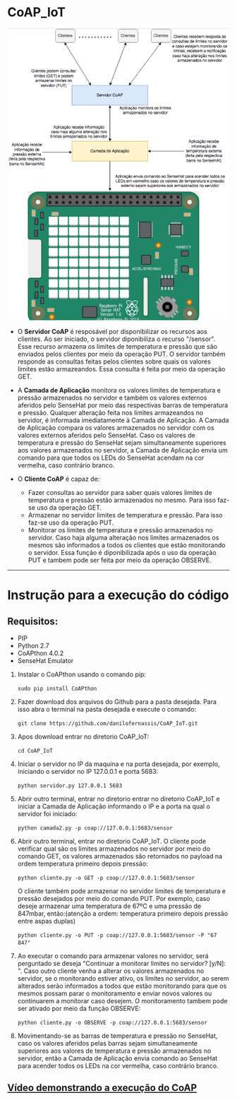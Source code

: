 # CoAP_IoT
![Projeto](figura_1.png)


* O **Servidor CoAP** é resposável por disponibilizar os recursos aos clientes. Ao ser iniciado, o servidor diponibiliza o recurso "/sensor". Esse recurso armazena os limites de temperatura e pressão que são enviados pelos clientes por meio da operação PUT. O servidor também responde as consultas feitas pelos clientes sobre quais os valores limites estão armazeandos. Essa consulta é feita por meio da operação GET.

* A **Camada de Aplicação** monitora os valores limites de temperatura e pressão armazenados no servidor e também os valores externos aferidos pelo SenseHat por meio das respectivas barras de temperatura e pressão. Qualquer alteração feita nos limites armazeandos no servidor, é informada imediatamente à Camada de Aplicação. A Camada de Aplicação compara os valores armazenados no servidor com os valores externos aferidos pelo SenseHat. Caso os valores de temperatura e pressão do SenseHat sejam simultaneamente superiores aos valores armazenados no servidor, a Camada de Aplicação envia um comando para que todos os LEDs do SenseHat acendam na cor vermelha, caso contrário branco.

* O **Cliente CoAP** é capaz de:
	- Fazer consultas ao servidor para saber quais valores limites de temperatura e pressão estão armazenados no mesmo. Para isso faz-se uso da operação GET.
	- Armazenar no servidor limites de temperatura e pressão. Para isso faz-se uso da operação PUT.
	- Monitorar os limites de temperatura e pressão armazenados no servidor. Caso haja alguma alteração nos limites armazenados os mesmos são informados a todos os clientes que estão monitorando o servidor. Essa função é diponibilizada após o uso da operação PUT e tambem pode ser feita por meio da operação OBSERVE.

----------------------------------

# Instrução para a execução do código
## Requisitos:
*	PIP
*	Python 2.7
*	CoAPthon 4.0.2
*	SenseHat Emulator


1) Instalar o CoAPthon usando o comando pip:

	```sudo pip install CoAPthon```


2) Fazer download dos arquivos do Github para a pasta desejada.
Para isso abra o terminal na pasta desejada e execute o comando:

	```git clone https://github.com/danilofernassis/CoAP_IoT.git```

3) Apos download entrar no diretorio CoAP_IoT:

	```cd CoAP_IoT```

4) Iniciar o servidor no IP da maquina e na porta desejada, por exemplo, iniciando o servidor no IP 127.0.0.1 e porta 5683:

	```python servidor.py 127.0.0.1 5683```

5) Abrir outro terminal, entrar no diretorio entrar no diretorio CoAP_IoT e iniciar a Camada de Aplicação informando o IP e a porta na qual o servidor foi iniciado:

	```python camada2.py -p coap://127.0.0.1:5683/sensor```

6) Abrir outro terminal, entrar no diretorio CoAP_IoT. O cliente pode verificar qual são os limites armazenados no servidor por meio do comando GET, os valores armazenados são retornados no payload na ordem temperatura primeiro depois pressão:

	```python cliente.py -o GET -p coap://127.0.0.1:5683/sensor```

	O cliente também pode armazenar no servidor limites de temperatura e pressão desejados por meio do comando PUT. Por exemplo, caso deseje armazenar uma temperatura de 67ºC e uma pressão de 847mbar, então:(atenção a ordem: temperatura primeiro depois pressão entre aspas duplas)

	```python cliente.py -o PUT -p coap://127.0.0.1:5683/sensor -P "67 847"```

7) Ao executar o comando para armazenar valores no servidor, será perguntado se deseja "Continuar a monitorar limites no servidor? [y/N]: ". Caso outro cliente venha a alterar os valores armazenados no servidor, se o monitorando estiver ativo, os limites no servidor, ao serem alterados serão informados a todos que estão monitorando para que os mesmos possam parar o monitoramento e enviar novos valores ou continuarem a monitorar caso desejem. O monitoramento tambem pode ser ativado por meio da função OBSERVE:

	```python cliente.py -o OBSERVE -p coap://127.0.0.1:5683/sensor```

8) Movimentando-se as barras de temperatura e pressão no SenseHat, caso os valores aferidos pelas barras sejam simultaneamente superiores aos valores de temperatura e pressão armazenados no servidor, então a Camada de Aplicação envia comando ao SenseHat para acender todos os LEDs na cor vermelha, caso contrário branco.

[**Vídeo demonstrando a execução do CoAP**](https://youtu.be/pQ872p8E-9Y)
----------------------------------